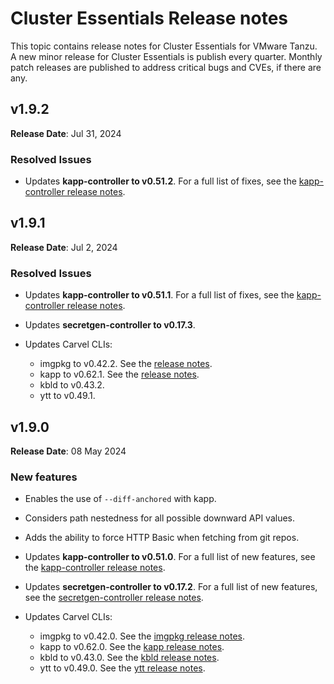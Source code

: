 # Cluster Essentials Release notes

This topic contains release notes for Cluster Essentials for VMware Tanzu. A new minor release for Cluster Essentials is publish every quarter. Monthly patch releases are published to address critical bugs and CVEs, if there are any.

## <a id='1-9-2'></a> v1.9.2

**Release Date**: Jul 31, 2024

### <a id='1-9-2-resolved-issues'></a> Resolved Issues

- Updates **kapp-controller to v0.51.2**. For a full list of fixes, see the
  [kapp-controller release notes](https://github.com/carvel-dev/kapp-controller/releases/tag/v0.51.2).


## <a id='1-9-1'></a> v1.9.1

**Release Date**: Jul 2, 2024

### <a id='1-9-1-resolved-issues'></a> Resolved Issues

- Updates **kapp-controller to v0.51.1**. For a full list of fixes, see the
  [kapp-controller release notes](https://github.com/carvel-dev/kapp-controller/releases/tag/v0.51.1).

- Updates **secretgen-controller to v0.17.3**.

- Updates Carvel CLIs:
  - imgpkg to v0.42.2. See the [release notes](https://github.com/carvel-dev/imgpkg/releases/tag/v0.42.2).
  - kapp to v0.62.1. See the [release notes](https://github.com/carvel-dev/kapp/releases/tag/v0.62.1).
  - kbld to v0.43.2.
  - ytt to v0.49.1.

## <a id='1-9'></a> v1.9.0

**Release Date**: 08 May 2024

### <a id='1-9-new-features'></a> New features

- Enables the use of `--diff-anchored` with kapp.

- Considers path nestedness for all possible downward API values.

- Adds the ability to force HTTP Basic when fetching from git repos.

- Updates **kapp-controller to v0.51.0**. For a full list of new features, see the
  [kapp-controller release notes](https://github.com/carvel-dev/kapp-controller/releases/tag/v0.51.0).

- Updates **secretgen-controller to v0.17.2**. For a full list of new features, see the
  [secretgen-controller release notes](https://github.com/carvel-dev/secretgen-controller/releases/tag/v0.17.2).

- Updates Carvel CLIs:
    - imgpkg to v0.42.0. See the [imgpkg release notes](https://github.com/carvel-dev/imgpkg/releases/tag/v0.42.0).
    - kapp to v0.62.0. See the [kapp release notes](https://github.com/carvel-dev/kapp/releases/tag/v0.62.0).
    - kbld to v0.43.0. See the [kbld release notes](https://github.com/carvel-dev/kbld/releases/tag/v0.43.0).
    - ytt to v0.49.0. See the [ytt release notes](https://github.com/carvel-dev/ytt/releases/tag/v0.49.0).
